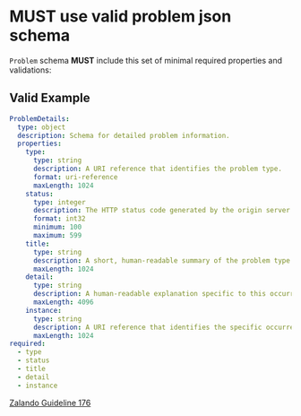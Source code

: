 # **MUST** use valid problem json schema

`Problem` schema **MUST** include this set of minimal required properties and validations:

## Valid Example

```yaml
ProblemDetails:
  type: object
  description: Schema for detailed problem information.
  properties:
    type:
      type: string
      description: A URI reference that identifies the problem type.
      format: uri-reference
      maxLength: 1024
    status:
      type: integer
      description: The HTTP status code generated by the origin server for this occurrence of the problem.
      format: int32
      minimum: 100
      maximum: 599
    title:
      type: string
      description: A short, human-readable summary of the problem type. It should not change from occurrence to occurrence of the problem, except for purposes of localization.
      maxLength: 1024
    detail:
      type: string
      description: A human-readable explanation specific to this occurrence of the problem.
      maxLength: 4096
    instance:
      type: string
      description: A URI reference that identifies the specific occurrence of the problem. It may or may not yield further information if dereferenced.
      maxLength: 1024
required:
  - type
  - status
  - title
  - detail
  - instance
```

[Zalando Guideline 176][1]

[1]: https://opensource.zalando.com/restful-api-guidelines/#176
